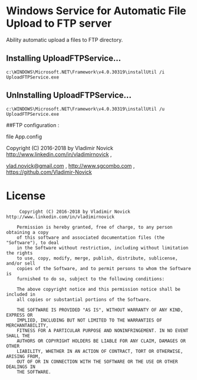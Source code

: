 # Windows Service for Automatic File Upload to FTP server
Ability automatic upload a files to FTP directory.

## Installing UploadFTPService...

	c:\WINDOWS\Microsoft.NET\Framework\v4.0.30319\installUtil /i UploadFTPService.exe
	
## UnInstalling UploadFTPService...

	c:\WINDOWS\Microsoft.NET\Framework\v4.0.30319\installUtil /u UploadFTPService.exe	
	
##FTP configuration :

 file App.config	



Copyright (C) 2016-2018 by Vladimir Novick http://www.linkedin.com/in/vladimirnovick , 

vlad.novick@gmail.com , http://www.sgcombo.com , https://github.com/Vladimir-Novick
		 
# License
		 
		 Copyright (C) 2016-2018 by Vladimir Novick http://www.linkedin.com/in/vladimirnovick

		Permission is hereby granted, free of charge, to any person obtaining a copy
		of this software and associated documentation files (the "Software"), to deal
		in the Software without restriction, including without limitation the rights
		to use, copy, modify, merge, publish, distribute, sublicense, and/or sell
		copies of the Software, and to permit persons to whom the Software is
		furnished to do so, subject to the following conditions:

		The above copyright notice and this permission notice shall be included in
		all copies or substantial portions of the Software.

		THE SOFTWARE IS PROVIDED "AS IS", WITHOUT WARRANTY OF ANY KIND, EXPRESS OR
		IMPLIED, INCLUDING BUT NOT LIMITED TO THE WARRANTIES OF MERCHANTABILITY,
		FITNESS FOR A PARTICULAR PURPOSE AND NONINFRINGEMENT. IN NO EVENT SHALL THE
		AUTHORS OR COPYRIGHT HOLDERS BE LIABLE FOR ANY CLAIM, DAMAGES OR OTHER
		LIABILITY, WHETHER IN AN ACTION OF CONTRACT, TORT OR OTHERWISE, ARISING FROM,
		OUT OF OR IN CONNECTION WITH THE SOFTWARE OR THE USE OR OTHER DEALINGS IN
		THE SOFTWARE. 